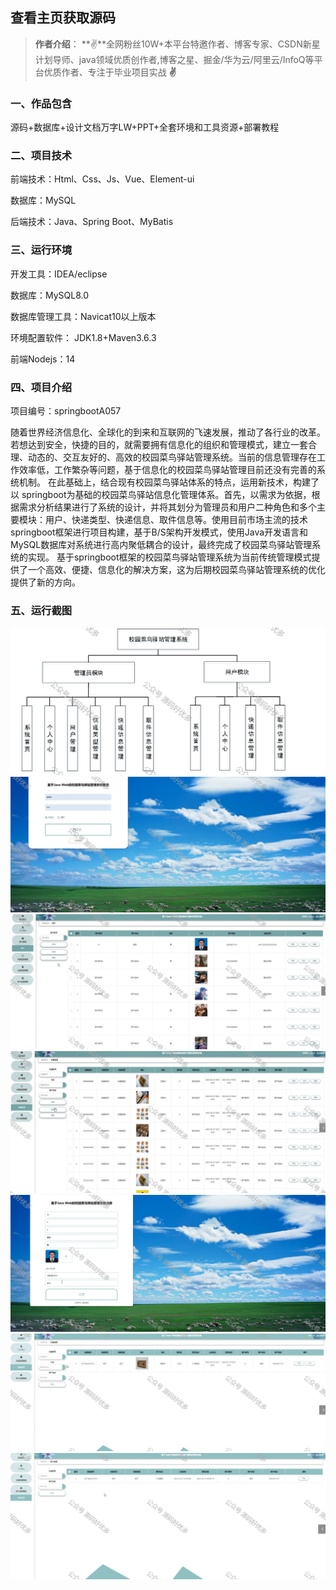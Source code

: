  
## 查看主页获取源码

> **作者介绍**： **✌**全网粉丝10W+本平台特邀作者、博客专家、CSDN新星计划导师、java领域优质创作者,博客之星、掘金/华为云/阿里云/InfoQ等平台优质作者、专注于毕业项目实战 **✌**

  

### 一、作品包含

源码+数据库+设计文档万字LW+PPT+全套环境和工具资源+部署教程

### 二、项目技术

前端技术：Html、Css、Js、Vue、Element-ui

数据库：MySQL

后端技术：Java、Spring Boot、MyBatis

  

### 三、运行环境

开发工具：IDEA/eclipse

数据库：MySQL8.0

数据库管理工具：Navicat10以上版本

环境配置软件： JDK1.8+Maven3.6.3

前端Nodejs：14

  

### 四、项目介绍
项目编号：springbootA057

随着世界经济信息化、全球化的到来和互联网的飞速发展，推动了各行业的改革。若想达到安全，快捷的目的，就需要拥有信息化的组织和管理模式，建立一套合理、动态的、交互友好的、高效的校园菜鸟驿站管理系统。当前的信息管理存在工作效率低，工作繁杂等问题，基于信息化的校园菜鸟驿站管理目前还没有完善的系统机制。
在此基础上，结合现有校园菜鸟驿站体系的特点，运用新技术，构建了以 springboot为基础的校园菜鸟驿站信息化管理体系。首先，以需求为依据，根据需求分析结果进行了系统的设计，并将其划分为管理员和用户二种角色和多个主要模块：用户、快递类型、快递信息、取件信息等。使用目前市场主流的技术springboot框架进行项目构建，基于B/S架构开发模式，使用Java开发语言和MySQL数据库对系统进行高内聚低耦合的设计，最终完成了校园菜鸟驿站管理系统的实现。
基于springboot框架的校园菜鸟驿站管理系统为当前传统管理模式提供了一个高效、便捷、信息化的解决方案，这为后期校园菜鸟驿站管理系统的优化提供了新的方向。

### 五、运行截图

![1.png](./1.png)
![2.png](./2.png)
![3.png](./3.png)
![4.png](./4.png)
![5.png](./5.png)
![6.png](./6.png)
![7.png](./7.png)





  
